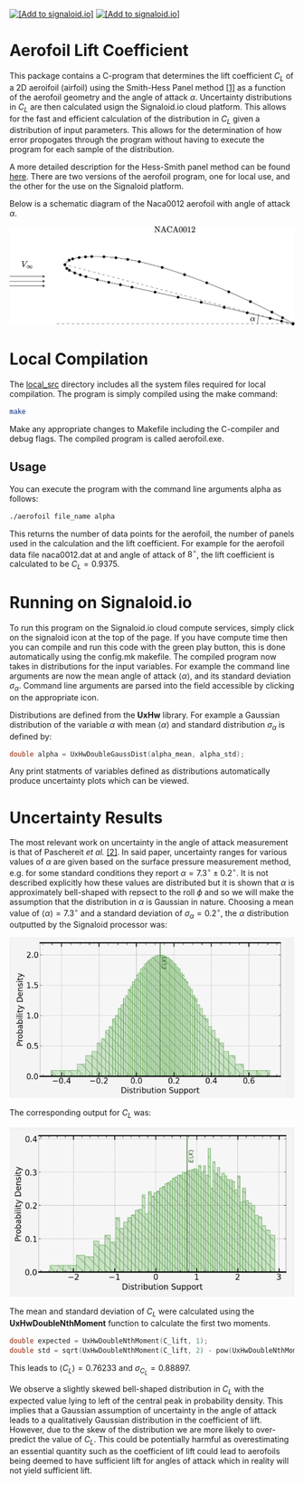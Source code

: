[<img src="https://assets.signaloid.io/add-to-signaloid-cloud-logo-dark-v6.png#gh-dark-mode-only" alt="[Add to signaloid.io]" height="30">](https://signaloid.io/repositories?connect=https://https://github.com/mieksleb/Aerofoil)
[<img src="https://assets.signaloid.io/add-to-signaloid-cloud-logo-light-v6.png#gh-light-mode-only" alt="[Add to signaloid.io]" height="30">](https://signaloid.io/repositories?connect=https://https://github.com/mieksleb/Aerofoil)

# Aerofoil Lift Coefficient

This package contains a C-program that determines the lift coefficient $C_L$ of a 2D aeroifoil (airfoil) using the Smith-Hess Panel method [[1]](https://www.annualreviews.org/doi/10.1146/annurev.fl.22.010190.001351)
 as a function of the aerofoil geometry and the angle of attack $\alpha$. Uncertainty distributions in $C_L$ are then calculated usign the Signaloid.io cloud platform. This allows for the fast and efficient calculation of the distribution in $C_L$ given a distribution of input parameters. This allows for the determination of how error propogates through the program without having to execute the program for each sample of the distribution.

A more detailed description for the Hess-Smith panel method can be found [here](src/README.md). There are two versions of the aerofoil program, one for local use, and the other for the use on the Signaloid platform.

Below is a schematic diagram of the Naca0012 aerofoil with angle of attack $\alpha$.

![aerofoil](images/schematic.jpeg)


# Local Compilation

 The [local_src](local_src) directory includes all the system files required for local compilation. The program is simply compiled using the make command:

```bash
make
```
Make any appropriate changes to Makefile including the C-compiler and debug flags. The compiled program is called aerofoil.exe.

 ## Usage

You can execute the program with the command line arguments alpha as follows:

```bash
./aerofoil file_name alpha
```

This returns the number of data points for the aerofoil, the number of panels used in the calculation and the lift coefficient. For example for the aerofoil data file naca0012.dat at and angle of attack of $8^{\circ}$, the lift coefficient is calculated to be $C_L=0.9375$.


# Running on Signaloid.io

To run this program on the Signaloid.io cloud compute services, simply click on the signaloid icon at the top of the page. If you have compute time then you can compile and run this code with the green play button, this is done automatically using the config.mk makefile. The compiled program now takes in distributions for the input variables. For example the command line arguments are now the mean angle of attack $\left<\alpha\right>$, and its standard deviation $\sigma_{\alpha}$. Command line arguments are parsed into the field accessible by clicking on the appropriate icon.

Distributions are defined from the **UxHw** library. For example a Gaussian distribution of the variable $\alpha$ with mean $\left<\alpha\right>$ and standard distribution $\sigma_{\alpha}$ is defined by:
```c
double alpha = UxHwDoubleGaussDist(alpha_mean, alpha_std);
```

Any print statments of variables defined as distributions automatically produce uncertainty plots which can be viewed.

# Uncertainty Results

The most relevant work on uncertainty in the angle of attack measurement is that of Paschereit _et al._ [[2]](https://wes.copernicus.org/articles/5/1771/2020/). In said paper, uncertainty ranges for various values of $\alpha$ are given based on the surface pressure measurement method, e.g. for some standard conditions they report $\alpha=7.3^{\circ}\pm0.2^{\circ}$. It is not described explicitly how these values are distributed but it is shown that $\alpha$ is approximately bell-shaped with repsect to the roll $\phi$ and so we will make the assumption that the distribution in $\alpha$ is Gaussian in nature. Choosing a mean value of $\left<\alpha\right>=7.3^{\circ}$ and a standard deviation of $\sigma_{\alpha}=0.2^{\circ}$, the $\alpha$ distribution outputted by the Signaloid processor was:

![Alt Text2](images/alpha_dist.png)

The corresponding output for $C_L$ was:

![Alt Text1](images/c_lift_dist.png)

The mean and standard deviation of $C_L$ were calculated using the **UxHwDoubleNthMoment** function to calculate the first two moments.
```c
double expected = UxHwDoubleNthMoment(C_lift, 1);
double std = sqrt(UxHwDoubleNthMoment(C_lift, 2) - pow(UxHwDoubleNthMoment(C_lift, 1),2));
```
This leads to $\left< C_{L} \right> =0.76233$ and $\sigma_{C_{L}}=0.88897$.

We observe a slightly skewed bell-shaped distribution in $C_L$ with the expected value lying to left of the central peak in probability density. This implies that a Gaussian assumption of uncertainty in the angle of attack leads to a qualitatively Gaussian distribution in the coefficient of lift. However, due to the skew of the distribution we are more likely to over-predict the value of $C_L$. This could be potentially harmful as overestimating an essential quantity such as the coefficient of lift could lead to aerofoils being deemed to have sufficient lift for angles of attack which in reality will not yield sufficient lift.